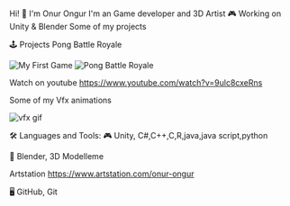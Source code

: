 

Hi! 👋 I'm Onur Ongur
I'm an Game developer and 3D Artist 🎮 Working on Unity & Blender Some of my projects






🕹️ Projects
Pong Battle Royale  

![My First Game ](assets/animation.gif)
![Pong Battle Royale](https://github.com/user-attachments/assets/5d29cbed-9675-497c-a4a9-ed97e02a08ba)


Watch on youtube https://www.youtube.com/watch?v=9ulc8cxeRns


Some of my Vfx animations

![vfx gif](https://github.com/user-attachments/assets/039864d9-ce18-4b8e-9c8a-99c5611df902)



🛠️ Languages and Tools:
🎮 Unity, C#,C++,C,R,java,java script,python

🎨 Blender, 3D Modelleme

 Artstation https://www.artstation.com/onur-ongur

🖥️ GitHub, Git

<!--
**Onur-Ongur/Onur-Ongur** is a ✨ _special_ ✨ repository because its `README.md` (this file) appears on your GitHub profile.

Here are some ideas to get you started:

- 🔭 I’m currently working on ...
- 🌱 I’m currently learning ...
- 👯 I’m looking to collaborate on ...
- 🤔 I’m looking for help with ...
- 💬 Ask me about ...
- 📫 How to reach me: ...
- 😄 Pronouns: ...
- ⚡ Fun fact: ...
-->
